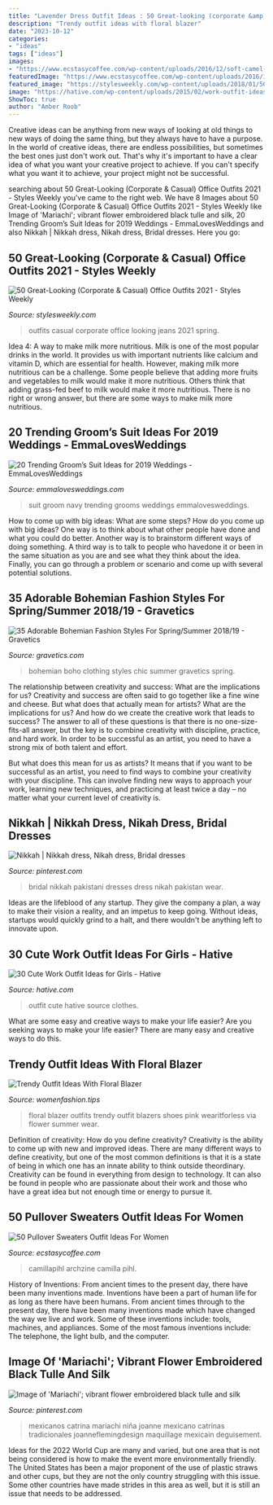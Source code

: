 ```yaml
---
title: "Lavender Dress Outfit Ideas : 50 Great-looking (corporate &amp; Casual) Office Outfits 2021"
description: "Trendy outfit ideas with floral blazer"
date: "2023-10-12"
categories:
- "ideas"
tags: ["ideas"]
images:
- "https://www.ecstasycoffee.com/wp-content/uploads/2016/12/soft-camel-sweater-684x1024.jpg"
featuredImage: "https://www.ecstasycoffee.com/wp-content/uploads/2016/12/soft-camel-sweater-684x1024.jpg"
featured_image: "https://stylesweekly.com/wp-content/uploads/2018/01/50-great-looking-corporate-and-casual-work-outfits-for-women-1.jpg"
image: "https://hative.com/wp-content/uploads/2015/02/work-outfit-ideas/12-cute-work-outfit-ideas-for-girls.jpg"
ShowToc: true
author: "Amber Roob"
---
```



Creative ideas can be anything from new ways of looking at old things to new ways of doing the same thing, but they always have to have a purpose. In the world of creative ideas, there are endless possibilities, but sometimes the best ones just don't work out. That's why it's important to have a clear idea of what you want your creative project to achieve. If you can't specify what you want it to achieve, your project might not be successful.

	

		
searching about 50 Great-Looking (Corporate &amp; Casual) Office Outfits 2021 - Styles Weekly you've came to the right web. We have 8 Images about 50 Great-Looking (Corporate &amp; Casual) Office Outfits 2021 - Styles Weekly like Image of &#039;Mariachi&#039;; vibrant flower embroidered black tulle and silk, 20 Trending Groom’s Suit Ideas for 2019 Weddings - EmmaLovesWeddings and also Nikkah | Nikkah dress, Nikah dress, Bridal dresses. Here you go:
		
    
## 50 Great-Looking (Corporate &amp; Casual) Office Outfits 2021 - Styles Weekly

<img loading=lazy src="https://stylesweekly.com/wp-content/uploads/2018/01/50-great-looking-corporate-and-casual-work-outfits-for-women-1.jpg" onerror="this.onerror=null;this.src='https://tse3.mm.bing.net/th?id=OIP.GXFwemVxoYFdcJgJ1v4hcQHaMo&amp;pid=15.1';" alt="50 Great-Looking (Corporate &amp; Casual) Office Outfits 2021 - Styles Weekly">

_Source: stylesweekly.com_

>outfits casual corporate office looking jeans 2021 spring. 

	

Idea 4: A way to make milk more nutritious.
Milk is one of the most popular drinks in the world. It provides us with important nutrients like calcium and vitamin D, which are essential for health. However, making milk more nutritious can be a challenge. Some people believe that adding more fruits and vegetables to milk would make it more nutritious. Others think that adding grass-fed beef to milk would make it more nutritious. There is no right or wrong answer, but there are some ways to make milk more nutritious.

    
## 20 Trending Groom’s Suit Ideas For 2019 Weddings - EmmaLovesWeddings

<img loading=lazy src="http://emmalovesweddings.com/wp-content/uploads/2018/09/navy-blue-groom-suit-wedding-ideas.jpg" onerror="this.onerror=null;this.src='https://tse4.mm.bing.net/th?id=OIP.dpjUCMIlMlwyru3rUc6vKAHaLH&amp;pid=15.1';" alt="20 Trending Groom’s Suit Ideas for 2019 Weddings - EmmaLovesWeddings">

_Source: emmalovesweddings.com_

>suit groom navy trending grooms weddings emmalovesweddings. 

	

How to come up with big ideas: What are some steps?
How do you come up with big ideas? One way is to think about what other people have done and what you could do better. Another way is to brainstorm different ways of doing something. A third way is to talk to people who havedone it or been in the same situation as you are and see what they think about the idea. Finally, you can go through a problem or scenario and come up with several potential solutions.

    
## 35 Adorable Bohemian Fashion Styles For Spring/Summer 2018/19 - Gravetics

<img loading=lazy src="https://www.gravetics.com/wp-content/uploads/2017/02/Boho-Chic-Bohemian-Style-Clothing-Dresses22.jpg" onerror="this.onerror=null;this.src='https://tse1.mm.bing.net/th?id=OIP.veBA2ey9sUh652GpyvU9WQHaLH&amp;pid=15.1';" alt="35 Adorable Bohemian Fashion Styles For Spring/Summer 2018/19 - Gravetics">

_Source: gravetics.com_

>bohemian boho clothing styles chic summer gravetics spring. 

	

The relationship between creativity and success: What are the implications for us?
Creativity and success are often said to go together like a fine wine and cheese. But what does that actually mean for artists? What are the implications for us? And how do we create the creative work that leads to success?
The answer to all of these questions is that there is no one-size-fits-all answer, but the key is to combine creativity with discipline, practice, and hard work. In order to be successful as an artist, you need to have a strong mix of both talent and effort.

But what does this mean for us as artists? It means that if you want to be successful as an artist, you need to find ways to combine your creativity with your discipline. This can involve finding new ways to approach your work, learning new techniques, and practicing at least twice a day – no matter what your current level of creativity is.

    
## Nikkah | Nikkah Dress, Nikah Dress, Bridal Dresses

<img loading=lazy src="https://i.pinimg.com/736x/0e/17/a0/0e17a04c6c31708d4c628a2f6588b4ff.jpg" onerror="this.onerror=null;this.src='https://tse2.mm.bing.net/th?id=OIP.L2U14SwyOpomQMX08Z2EJAHaLk&amp;pid=15.1';" alt="Nikkah | Nikkah dress, Nikah dress, Bridal dresses">

_Source: pinterest.com_

>bridal nikkah pakistani dresses dress nikah pakistan wear. 

	

Ideas are the lifeblood of any startup. They give the company a plan, a way to make their vision a reality, and an impetus to keep going. Without ideas, startups would quickly grind to a halt, and there wouldn't be anything left to innovate upon.

    
## 30 Cute Work Outfit Ideas For Girls - Hative

<img loading=lazy src="https://hative.com/wp-content/uploads/2015/02/work-outfit-ideas/12-cute-work-outfit-ideas-for-girls.jpg" onerror="this.onerror=null;this.src='https://tse3.mm.bing.net/th?id=OIP.i4hhF_9yc3z9SEtZLWgnlAHaLh&amp;pid=15.1';" alt="30 Cute Work Outfit Ideas for Girls - Hative">

_Source: hative.com_

>outfit cute hative source clothes. 

	

What are some easy and creative ways to make your life easier?
Are you seeking ways to make your life easier? There are many easy and creative ways to do this.

    
## Trendy Outfit Ideas With Floral Blazer

<img loading=lazy src="http://www.womenfashion.tips/wp-content/uploads/2015/03/fd3420af6dc0df777089dafff338c429-682x1024.jpg" onerror="this.onerror=null;this.src='https://tse3.mm.bing.net/th?id=OIP.4Pec2AHnFeYX9x7GQHLovQHaLH&amp;pid=15.1';" alt="Trendy Outfit Ideas With Floral Blazer">

_Source: womenfashion.tips_

>floral blazer outfits trendy outfit blazers shoes pink wearitforless via flower summer wear. 

	

Definition of creativity: How do you define creativity?
Creativity is the ability to come up with new and improved ideas. There are many different ways to define creativity, but one of the most common definitions is that it is a state of being in which one has an innate ability to think outside theordinary. Creativity can be found in everything from design to technology. It can also be found in people who are passionate about their work and those who have a great idea but not enough time or energy to pursue it.

    
## 50 Pullover Sweaters Outfit Ideas For Women

<img loading=lazy src="https://www.ecstasycoffee.com/wp-content/uploads/2016/12/soft-camel-sweater-684x1024.jpg" onerror="this.onerror=null;this.src='https://tse1.mm.bing.net/th?id=OIP.-V1GUQPv-6T20lGtUD413wHaLF&amp;pid=15.1';" alt="50 Pullover Sweaters Outfit Ideas For Women">

_Source: ecstasycoffee.com_

>camillapihl archzine camilla pihl. 

	

History of Inventions: From ancient times to the present day, there have been many inventions made.
Inventions have been a part of human life for as long as there have been humans. From ancient times through to the present day, there have been many inventions made which have changed the way we live and work. Some of these inventions include: tools, machines, and appliances. Some of the most famous inventions include: The telephone, the light bulb, and the computer.

    
## Image Of &#039;Mariachi&#039;; Vibrant Flower Embroidered Black Tulle And Silk

<img loading=lazy src="https://i.pinimg.com/736x/96/54/19/965419e08cbca97222393bbbb61f7644.jpg" onerror="this.onerror=null;this.src='https://tse3.mm.bing.net/th?id=OIP.5i33ZiocZrv7_ECuFbR9EwHaJ3&amp;pid=15.1';" alt="Image of &#039;Mariachi&#039;; vibrant flower embroidered black tulle and silk">

_Source: pinterest.com_

>mexicanos catrina mariachi niña joanne mexicano catrinas tradicionales joanneflemingdesign maquillage mexicain deguisement. 

	

Ideas for the 2022 World Cup are many and varied, but one area that is not being considered is how to make the event more environmentally friendly. The United States has been a major proponent of the use of plastic straws and other cups, but they are not the only country struggling with this issue. Some other countries have made strides in this area as well, but it is still an issue that needs to be addressed.

